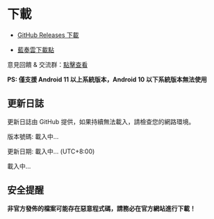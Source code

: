 # 下載

- [GitHub Releases 下載](https://github.com/Sevtinge/Cemiuiler/releases)
 
- [藍奏雲下載點](https://api.sevtinge.cc/update.php)

意見回饋 & 交流群：[點擊查看](/Support.html)

**PS: 僅支援 Android 11 以上系統版本，Android 10 以下系統版本無法使用**

## 更新日誌

<span id="hidden">更新日誌由 GitHub 提供，如果持續無法載入，請檢查您的網路環境。</span>

版本號碼: <span id="version">載入中...</span>

更新日期: <span id="date">載入中...</span> (UTC+8:00)

<p id="info">載入中...</p>

## 安全提醒

**非官方發佈的檔案可能存在惡意程式碼，請務必在官方網站進行下載！**

<script setup>
import FetchInfo from '/.vitepress/components/FetchInfo.vue'
</script>
<FetchInfo/>
